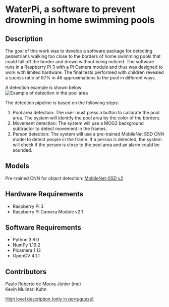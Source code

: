 # WaterPi, a software to prevent drowning in home swimming pools

## Description

The goal of this work was to develop a software package for detecting pedestrians walking too close to the borders of home swimming pools that could fall off the border and drown without being noticed. The software runs in a Raspberry Pi 3 with a Pi Camera module and thus was designed to work with limited hardware. The final tests performed with children revealed a sucess ratio of 87% in 46 approximations to the pool in different ways.

A detection example is shown below:
![Example of detection in the pool area](https://github.com/paulomouraj/waterpi_drowning_prevention/blob/main/examples/detection1.jpg)

The detection pipeline is based on the following steps:

1. Pool area detection: The user must press a button to calibrate the pool area. The system will identify the pool area by the color of the borders.
2. Movement detection: The system will use a MOG2 background subtractor to detect movement in the frames.
3. Person detection: The system will use a pre-trained MobileNet SSD CNN model to detect people in the frame. If a person is detected, the system will check if the person is close to the pool area and an alarm could be sounded.

## Models

Pre-trained CNN for object detection: [MobileNet-SSD v2](https://github.com/chuanqi305/MobileNet-SSD/tree/master)

## Hardware Requirements

- Raspberry Pi 3
- Raspberry Pi Camera Module v2.1

## Software Requirements

- Python 3.8.0
- NumPy 1.19.2
- Picamera 1.13
- OpenCV 4.1.1

## Contributors

Paulo Roberto de Moura Júnior (me)  
Kevin Mulinari Kuhn

[High level description (only in portuguese)](https://github.com/paulomouraj/waterpi_drowning_prevention/blob/main/docs/waterpi_HLD.pdf)
